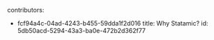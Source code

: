contributors:
  - fcf94a4c-04ad-4243-b455-59dda1f2d016
title: Why Statamic?
id: 5db50acd-5294-43a3-ba0e-472b2d362f77
